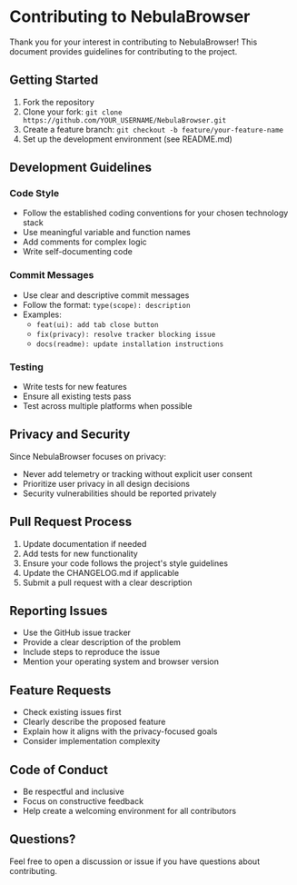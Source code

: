 # Contributing to NebulaBrowser

Thank you for your interest in contributing to NebulaBrowser! This document provides guidelines for contributing to the project.

## Getting Started

1. Fork the repository
2. Clone your fork: `git clone https://github.com/YOUR_USERNAME/NebulaBrowser.git`
3. Create a feature branch: `git checkout -b feature/your-feature-name`
4. Set up the development environment (see README.md)

## Development Guidelines

### Code Style
- Follow the established coding conventions for your chosen technology stack
- Use meaningful variable and function names
- Add comments for complex logic
- Write self-documenting code

### Commit Messages
- Use clear and descriptive commit messages
- Follow the format: `type(scope): description`
- Examples:
  - `feat(ui): add tab close button`
  - `fix(privacy): resolve tracker blocking issue`
  - `docs(readme): update installation instructions`

### Testing
- Write tests for new features
- Ensure all existing tests pass
- Test across multiple platforms when possible

## Privacy and Security

Since NebulaBrowser focuses on privacy:
- Never add telemetry or tracking without explicit user consent
- Prioritize user privacy in all design decisions
- Security vulnerabilities should be reported privately

## Pull Request Process

1. Update documentation if needed
2. Add tests for new functionality
3. Ensure your code follows the project's style guidelines
4. Update the CHANGELOG.md if applicable
5. Submit a pull request with a clear description

## Reporting Issues

- Use the GitHub issue tracker
- Provide a clear description of the problem
- Include steps to reproduce the issue
- Mention your operating system and browser version

## Feature Requests

- Check existing issues first
- Clearly describe the proposed feature
- Explain how it aligns with the privacy-focused goals
- Consider implementation complexity

## Code of Conduct

- Be respectful and inclusive
- Focus on constructive feedback
- Help create a welcoming environment for all contributors

## Questions?

Feel free to open a discussion or issue if you have questions about contributing.
